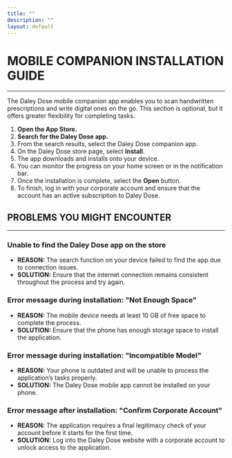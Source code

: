 ```yaml
---
title: ""
description: ""
layout: default
---
```


# **MOBILE COMPANION INSTALLATION GUIDE**
---

The Daley Dose mobile companion app enables you to scan handwritten prescriptions and write digital ones on the go. This section is optional, but it offers greater flexibility for completing tasks.  

1. **Open the App Store.**  
2. **Search for the Daley Dose app.**  
3. From the search results, select the Daley Dose companion app.  
4. On the Daley Dose store page, select **Install**.  
5. The app downloads and installs onto your device.  
6. You can monitor the progress on your home screen or in the notification bar.  
7. Once the installation is complete, select the **Open** button.  
8. To finish, log in with your corporate account and ensure that the account has an active subscription to Daley Dose.  


## **PROBLEMS YOU MIGHT ENCOUNTER** 
---

### Unable to find the Daley Dose app on the store  
- **REASON:** The search function on your device failed to find the app due to connection issues.  
- **SOLUTION:** Ensure that the internet connection remains consistent throughout the process and try again.

### Error message during installation: **"Not Enough Space"**  
- **REASON:** The mobile device needs at least 10 GB of free space to complete the process.  
- **SOLUTION:** Ensure that the phone has enough storage space to install the application.

### Error message during installation: **"Incompatible Model"**  
- **REASON:** Your phone is outdated and will be unable to process the application’s tasks properly.  
- **SOLUTION:** The Daley Dose mobile app cannot be installed on your phone.

### Error message after installation: **"Confirm Corporate Account"**  
- **REASON:** The application requires a final legitimacy check of your account before it starts for the first time.  
- **SOLUTION:** Log into the Daley Dose website with a corporate account to unlock access to the application.

